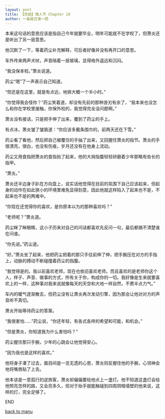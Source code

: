 ```yaml
---
layout: post
title: 【完结】情人节 Chapter 19
author: 一条尾巴演一把
---
```




本来这句话的意思应该是指自己今年就要毕业，明年可能就不在学校了，但萧炎还是听出了另一层意思。

他沉默了一下，等着药尘补充解释，可后者好像并没有再开口的意思。

车外传来两声犬吠，声音隔着一层玻璃，显得格外遥远和沉闷。

“我没保本校。”萧炎说道。

药尘“嗯”了一声表示自己知道。

“但还是在这里，就是有点远，地铁大概一个半小时。”

“你觉得我会怪你？”药尘笑着道，却没有先前的那种游刃有余了，“我本来也没怎么和你在学校里接触，你保外校的，我觉得完全没问题啊。”

萧炎没有接话，只是把手伸了出来，覆到了药尘的手上。

有点冰，萧炎皱了皱眉道：“你应该多戴条围巾的，前两天还在下雪。”

药尘看了看他，然后把自己被覆住的手抽了出来，又回握住萧炎的指节。萧炎的手很漂亮，很白，也没有伤痕，岁月还没有在他身上流动。

药尘又用食指把萧炎的食指抬了起来，他的大拇指腹轻轻研磨着少年那略有些长的指甲。

“萧炎。”

萧炎还半边身子趴在方向盘上，说实话他觉得在目前的氛围下自己应该起来，但起身的动作在如此狭小的环境里难免显得刻意，因此他就这样陷入了起来也不是，不起来也不是的两难中。

“你现在还觉得你的喜欢，是你原本以为的那种喜欢吗？”

“老师呢？”萧炎道。

药尘眯了眯眼睛，这小子历来对自己的问话都喜欢先反问一句，最后都搞不清楚谁在问谁。

“你先说。”药尘道。

“好。”萧炎坐了起来，他把药尘把着的那只手往前伸了伸，把手腕压在对方的手指上，动脉的搏动不断碰撞着药尘的指腹。

“我觉得是的。我以前喜欢老师，现在也依旧喜欢老师。而且喜欢的是老师你这个人，样子、声音、做事的方式，所有关于你，构成你的一切。我好像是生来就要喜欢上的一样，这种事对我来说就像每天的天空和大地一样自然，不费半点力气。”

车内的暖气逐渐散去，但药尘没有让萧炎再次发动引擎，因为那会让他对对方的声音听不真切。

萧炎开始等待药尘的答案。

“我很害怕……”药尘说，“你还年轻，有各式各样的希望和可能，和机会。”

“但是萧炎，你知道我为什么害怕吗？”

药尘握住那只手腕，少年的心跳会让他觉得安心。

“因为我也是这样的喜欢。”

他将身子凑了过去，眉目间是一览无遗的心思，萧炎则反握住他的手腕，心领神会地将嘴唇贴了上去。

他本该是一意孤行的逆旅客，萧炎却偏偏要给他点上一盏灯。他不知道这盏灯会给他照亮怎样的路，又会亮多久，但对于抬手就能触碰到四周阴暗墙壁的他来说，这样的灯，完全足够了。

END

[back to manu](https://allforyanchen.github.io/2020/07/18/post-22-.html)
